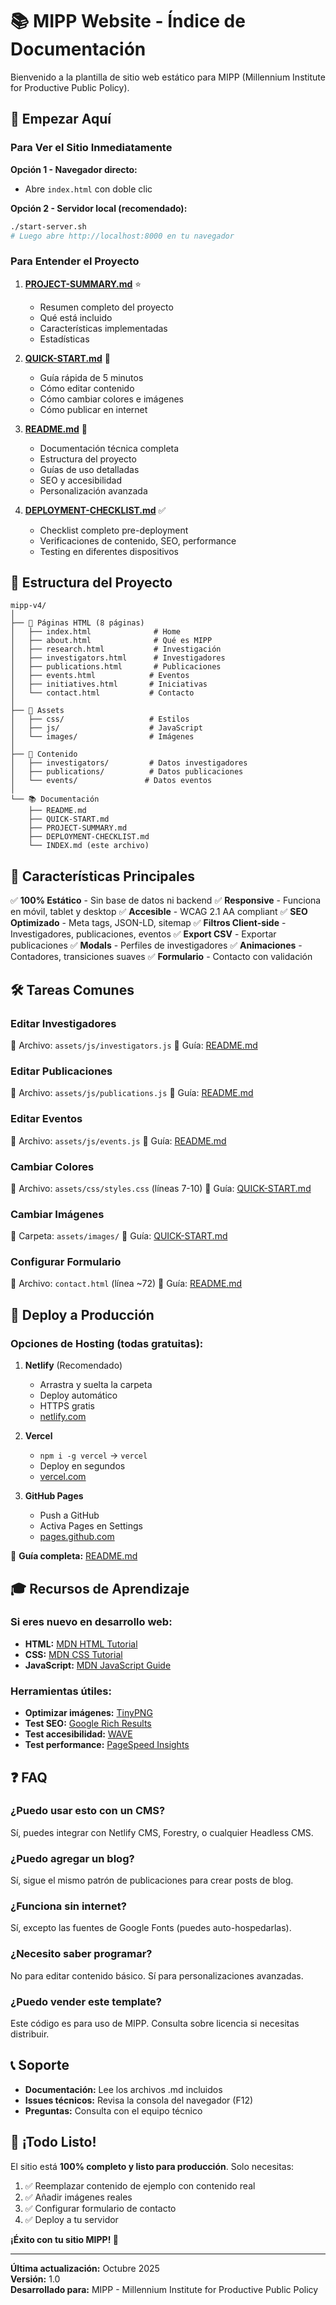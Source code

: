 # 📚 MIPP Website - Índice de Documentación

Bienvenido a la plantilla de sitio web estático para MIPP (Millennium Institute for Productive Public Policy).

## 🎯 Empezar Aquí

### Para Ver el Sitio Inmediatamente

**Opción 1 - Navegador directo:**
- Abre `index.html` con doble clic

**Opción 2 - Servidor local (recomendado):**
```bash
./start-server.sh
# Luego abre http://localhost:8000 en tu navegador
```

### Para Entender el Proyecto

1. **[PROJECT-SUMMARY.md](PROJECT-SUMMARY.md)** ⭐
   - Resumen completo del proyecto
   - Qué está incluido
   - Características implementadas
   - Estadísticas

2. **[QUICK-START.md](QUICK-START.md)** 🚀
   - Guía rápida de 5 minutos
   - Cómo editar contenido
   - Cómo cambiar colores e imágenes
   - Cómo publicar en internet

3. **[README.md](README.md)** 📖
   - Documentación técnica completa
   - Estructura del proyecto
   - Guías de uso detalladas
   - SEO y accesibilidad
   - Personalización avanzada

4. **[DEPLOYMENT-CHECKLIST.md](DEPLOYMENT-CHECKLIST.md)** ✅
   - Checklist completo pre-deployment
   - Verificaciones de contenido, SEO, performance
   - Testing en diferentes dispositivos

## 📁 Estructura del Proyecto

```
mipp-v4/
│
├── 📄 Páginas HTML (8 páginas)
│   ├── index.html              # Home
│   ├── about.html              # Qué es MIPP
│   ├── research.html           # Investigación
│   ├── investigators.html      # Investigadores
│   ├── publications.html       # Publicaciones
│   ├── events.html            # Eventos
│   ├── initiatives.html       # Iniciativas
│   └── contact.html           # Contacto
│
├── 🎨 Assets
│   ├── css/                   # Estilos
│   ├── js/                    # JavaScript
│   └── images/                # Imágenes
│
├── 📝 Contenido
│   ├── investigators/         # Datos investigadores
│   ├── publications/          # Datos publicaciones
│   └── events/               # Datos eventos
│
└── 📚 Documentación
    ├── README.md
    ├── QUICK-START.md
    ├── PROJECT-SUMMARY.md
    ├── DEPLOYMENT-CHECKLIST.md
    └── INDEX.md (este archivo)
```

## 🎨 Características Principales

✅ **100% Estático** - Sin base de datos ni backend
✅ **Responsive** - Funciona en móvil, tablet y desktop
✅ **Accesible** - WCAG 2.1 AA compliant
✅ **SEO Optimizado** - Meta tags, JSON-LD, sitemap
✅ **Filtros Client-side** - Investigadores, publicaciones, eventos
✅ **Export CSV** - Exportar publicaciones
✅ **Modals** - Perfiles de investigadores
✅ **Animaciones** - Contadores, transiciones suaves
✅ **Formulario** - Contacto con validación

## 🛠️ Tareas Comunes

### Editar Investigadores
📁 Archivo: `assets/js/investigators.js`
📖 Guía: [README.md](README.md#gestión-de-contenido)

### Editar Publicaciones
📁 Archivo: `assets/js/publications.js`
📖 Guía: [README.md](README.md#publicaciones)

### Editar Eventos
📁 Archivo: `assets/js/events.js`
📖 Guía: [README.md](README.md#eventos)

### Cambiar Colores
📁 Archivo: `assets/css/styles.css` (líneas 7-10)
📖 Guía: [QUICK-START.md](QUICK-START.md#-cambiar-colores)

### Cambiar Imágenes
📁 Carpeta: `assets/images/`
📖 Guía: [QUICK-START.md](QUICK-START.md#-cambiar-imágenes)

### Configurar Formulario
📁 Archivo: `contact.html` (línea ~72)
📖 Guía: [README.md](README.md#cambiar-url-del-formulario-de-contacto)

## 🚀 Deploy a Producción

### Opciones de Hosting (todas gratuitas):

1. **Netlify** (Recomendado)
   - Arrastra y suelta la carpeta
   - Deploy automático
   - HTTPS gratis
   - [netlify.com](https://netlify.com)

2. **Vercel**
   - `npm i -g vercel` → `vercel`
   - Deploy en segundos
   - [vercel.com](https://vercel.com)

3. **GitHub Pages**
   - Push a GitHub
   - Activa Pages en Settings
   - [pages.github.com](https://pages.github.com)

📖 **Guía completa:** [README.md](README.md#deployment)

## 🎓 Recursos de Aprendizaje

### Si eres nuevo en desarrollo web:

- **HTML:** [MDN HTML Tutorial](https://developer.mozilla.org/es/docs/Learn/HTML)
- **CSS:** [MDN CSS Tutorial](https://developer.mozilla.org/es/docs/Learn/CSS)
- **JavaScript:** [MDN JavaScript Guide](https://developer.mozilla.org/es/docs/Web/JavaScript/Guide)

### Herramientas útiles:

- **Optimizar imágenes:** [TinyPNG](https://tinypng.com/)
- **Test SEO:** [Google Rich Results](https://search.google.com/test/rich-results)
- **Test accesibilidad:** [WAVE](https://wave.webaim.org/)
- **Test performance:** [PageSpeed Insights](https://pagespeed.web.dev/)

## ❓ FAQ

### ¿Puedo usar esto con un CMS?
Sí, puedes integrar con Netlify CMS, Forestry, o cualquier Headless CMS.

### ¿Puedo agregar un blog?
Sí, sigue el mismo patrón de publicaciones para crear posts de blog.

### ¿Funciona sin internet?
Sí, excepto las fuentes de Google Fonts (puedes auto-hospedarlas).

### ¿Necesito saber programar?
No para editar contenido básico. Sí para personalizaciones avanzadas.

### ¿Puedo vender este template?
Este código es para uso de MIPP. Consulta sobre licencia si necesitas distribuir.

## 📞 Soporte

- **Documentación:** Lee los archivos .md incluidos
- **Issues técnicos:** Revisa la consola del navegador (F12)
- **Preguntas:** Consulta con el equipo técnico

## 🎉 ¡Todo Listo!

El sitio está **100% completo y listo para producción**. Solo necesitas:

1. ✅ Reemplazar contenido de ejemplo con contenido real
2. ✅ Añadir imágenes reales
3. ✅ Configurar formulario de contacto
4. ✅ Deploy a tu servidor

**¡Éxito con tu sitio MIPP! 🚀**

---

**Última actualización:** Octubre 2025  
**Versión:** 1.0  
**Desarrollado para:** MIPP - Millennium Institute for Productive Public Policy
